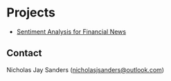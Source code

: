 # Projects

- [Sentiment Analysis for Financial News](https://github.com/nicholasjsanders/Projects/tree/master/Sentiment-Analysis_Finan-News)

## Contact

Nicholas Jay Sanders (nicholasjsanders@outlook.com)
